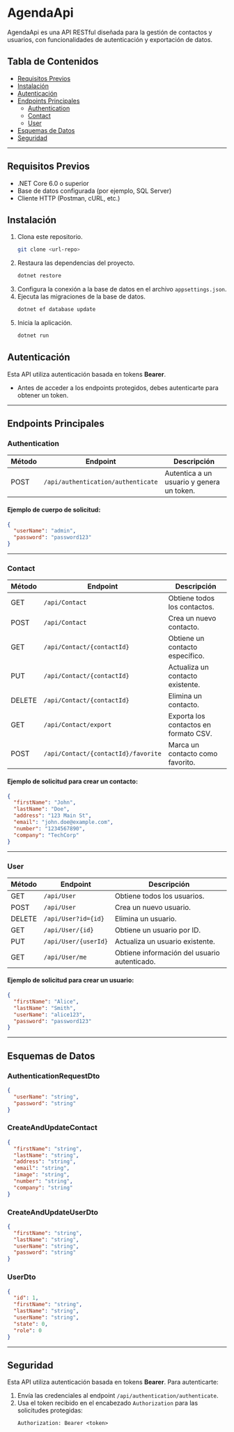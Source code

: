 # AgendaApi

AgendaApi es una API RESTful diseñada para la gestión de contactos y usuarios, con funcionalidades de autenticación y exportación de datos.

## **Tabla de Contenidos**
- [Requisitos Previos](#requisitos-previos)
- [Instalación](#instalación)
- [Autenticación](#autenticación)
- [Endpoints Principales](#endpoints-principales)
  - [Authentication](#authentication)
  - [Contact](#contact)
  - [User](#user)
- [Esquemas de Datos](#esquemas-de-datos)
- [Seguridad](#seguridad)

---

## **Requisitos Previos**

- .NET Core 6.0 o superior
- Base de datos configurada (por ejemplo, SQL Server)
- Cliente HTTP (Postman, cURL, etc.)

## **Instalación**

1. Clona este repositorio.
   ```bash
   git clone <url-repo>
   ```
2. Restaura las dependencias del proyecto.
   ```bash
   dotnet restore
   ```
3. Configura la conexión a la base de datos en el archivo `appsettings.json`.
4. Ejecuta las migraciones de la base de datos.
   ```bash
   dotnet ef database update
   ```
5. Inicia la aplicación.
   ```bash
   dotnet run
   ```

## **Autenticación**

Esta API utiliza autenticación basada en tokens **Bearer**. 
- Antes de acceder a los endpoints protegidos, debes autenticarte para obtener un token.

---

## **Endpoints Principales**

### **Authentication**

| Método | Endpoint                           | Descripción                        |
|--------|------------------------------------|------------------------------------|
| POST   | `/api/authentication/authenticate` | Autentica a un usuario y genera un token. |

#### Ejemplo de cuerpo de solicitud:
```json
{
  "userName": "admin",
  "password": "password123"
}
```

---

### **Contact**

| Método  | Endpoint                        | Descripción                                |
|---------|---------------------------------|--------------------------------------------|
| GET     | `/api/Contact`                 | Obtiene todos los contactos.               |
| POST    | `/api/Contact`                 | Crea un nuevo contacto.                    |
| GET     | `/api/Contact/{contactId}`     | Obtiene un contacto específico.            |
| PUT     | `/api/Contact/{contactId}`     | Actualiza un contacto existente.           |
| DELETE  | `/api/Contact/{contactId}`     | Elimina un contacto.                       |
| GET     | `/api/Contact/export`          | Exporta los contactos en formato CSV.      |
| POST    | `/api/Contact/{contactId}/favorite` | Marca un contacto como favorito.       |

#### Ejemplo de solicitud para crear un contacto:
```json
{
  "firstName": "John",
  "lastName": "Doe",
  "address": "123 Main St",
  "email": "john.doe@example.com",
  "number": "1234567890",
  "company": "TechCorp"
}
```

---

### **User**

| Método  | Endpoint                      | Descripción                               |
|---------|-------------------------------|-------------------------------------------|
| GET     | `/api/User`                   | Obtiene todos los usuarios.               |
| POST    | `/api/User`                   | Crea un nuevo usuario.                    |
| DELETE  | `/api/User?id={id}`           | Elimina un usuario.                       |
| GET     | `/api/User/{id}`              | Obtiene un usuario por ID.                |
| PUT     | `/api/User/{userId}`          | Actualiza un usuario existente.           |
| GET     | `/api/User/me`                | Obtiene información del usuario autenticado. |

#### Ejemplo de solicitud para crear un usuario:
```json
{
  "firstName": "Alice",
  "lastName": "Smith",
  "userName": "alice123",
  "password": "password123"
}
```

---

## **Esquemas de Datos**

### **AuthenticationRequestDto**
```json
{
  "userName": "string",
  "password": "string"
}
```

### **CreateAndUpdateContact**
```json
{
  "firstName": "string",
  "lastName": "string",
  "address": "string",
  "email": "string",
  "image": "string",
  "number": "string",
  "company": "string"
}
```

### **CreateAndUpdateUserDto**
```json
{
  "firstName": "string",
  "lastName": "string",
  "userName": "string",
  "password": "string"
}
```

### **UserDto**
```json
{
  "id": 1,
  "firstName": "string",
  "lastName": "string",
  "userName": "string",
  "state": 0,
  "role": 0
}
```

---

## **Seguridad**

Esta API utiliza autenticación basada en tokens **Bearer**. 
Para autenticarte:
1. Envía las credenciales al endpoint `/api/authentication/authenticate`.
2. Usa el token recibido en el encabezado `Authorization` para las solicitudes protegidas:
   ```
   Authorization: Bearer <token>
   
